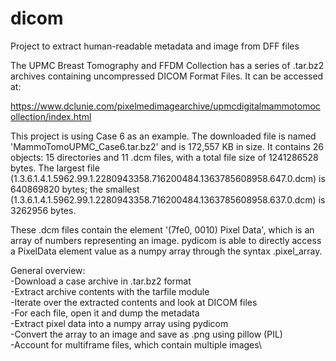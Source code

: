 # dicom
Project to extract human-readable metadata and image from DFF files

The UPMC Breast Tomography and FFDM Collection has a series of .tar.bz2
archives containing uncompressed DICOM Format Files. It can be accessed
at:

https://www.dclunie.com/pixelmedimagearchive/upmcdigitalmammotomocollection/index.html

This project is using Case 6 as an example. The downloaded file is named
'MammoTomoUPMC_Case6.tar.bz2' and is 172,557 KB in size. It contains 26 
objects: 15 directories and 11 .dcm files, with a total file size of 
1241286528 bytes. The largest file
(1.3.6.1.4.1.5962.99.1.2280943358.716200484.1363785608958.647.0.dcm) is 
640869820 bytes; the smallest 
(1.3.6.1.4.1.5962.99.1.2280943358.716200484.1363785608958.637.0.dcm) is 
3262956 bytes.

These .dcm files contain the element '(7fe0, 0010) Pixel Data', which is
 an array of numbers representing an image. pydicom is able to directly 
 access a PixelData element value as a numpy array through the syntax 
 <dataset>.pixel_array.

General overview:\
-Download a case archive in .tar.bz2 format\
-Extract archive contents with the tarfile module\
-Iterate over the extracted contents and look at DICOM files\
-For each file, open it and dump the metadata\
-Extract pixel data into a numpy array using pydicom\
-Convert the array to an image and save as .png using pillow (PIL)\
-Account for multiframe files, which contain multiple images\

